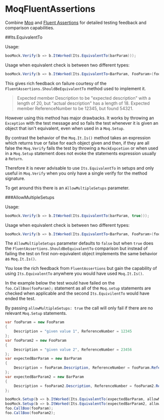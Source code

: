 # MoqFluentAssertions
Combine [Moq](https://github.com/moq/moq) and [Fluent Assertions](https://github.com/fluentassertions/fluentassertions) for detailed testing feedback and comparison capabilities.

##Its.EquivalentTo

Usage:

```csharp
booMock.Verify(b => b.ItWorked(Its.EquivalentTo(barParam)));
```

Usage when equivalent check is between two different types:

```csharp
booMock.Verify(b => b.ItWorked(Its.EquivalentTo<BarParam, FooParam>(fooParam)));
```

This gives rich feedback on failure courtesy of the `FluentAssertions.ShouldBeEquivalentTo` method used to implement it.

> Expected member Description to be 
> "expected description" with a length of 20, but 
> "actual description" has a length of 18.
> Expected member ReferenceNumber to be 12345, but found 54321.

However using this method has major drawbacks.  It works by throwing an ```Exception``` with the test message and so fails the test whenever it is given an object that isn't equivalent, even when used in a ```Moq.Setup```.  

By contrast the behavior of the ```Moq.It.Is()``` method takes an expression which returns true or false for each object given and then, if they are all false the ```Moq.Verify``` fails the test by throwing a ```MockExpcetion``` or when used in a ```Moq.Setup``` statement does not evoke the statements expression usually a ```Return```.

Therefore it is never advisable to use `Its.EquivalentTo` in setups and only useful in ```Moq.Verify``` when you only have a single verify for the method signature. 

To get around this there is an ```AllowMultipleSetups``` parameter.

###AllowMultipleSetups

Usage:

```csharp
booMock.Verify(b => b.ItWorked(Its.EquivalentTo(barParam, true)));
```

Usage when equivalent check is between two different types:

```csharp
booMock.Verify(b => b.ItWorked(Its.EquivalentTo<BarParam, FooParam>(fooParam, true)));
```

The  `AllowMultipleSetups` parameter defaults to ```false``` but when ```true``` does the ```FluentAssertions.ShouldBeEquivalentTo``` comparison but instead of failing the test on first non-equivalent object implements the same behavior as ```Moq.It.Is()```.   

You lose the rich feedback from `FluentAssertions` but gain the capability of using `Its.EquivalentTo` anywhere you would have used `Moq.It.Is()`.

In the example below the test would have failed on the `foo.CallBoo(fooParam);` statement as all of the ```Moq.setup``` statements are checked when applicable and the second `Its.EquivilentTo` would have ended the test. 

By passing `allowMultipleSetups: true` the call will only fail if there are no relevant `Moq.Setup` statements.

```c#
var fooParam = new FooParam
{
    Description = "given value 1", ReferenceNumber = 12345
};
var fooParam2 = new FooParam
{
    Description = "given value 2", ReferenceNumber = 23456
};
var expectedBarParam = new BarParam
{
    Description = fooParam.Description, ReferenceNumber = fooParam.ReferenceNumber
};
var expectedBarParam2 = new BarParam
{
    Description = fooParam2.Description, ReferenceNumber = fooParam2.ReferenceNumber
};

booMock.Setup(b => b.ItWorked(Its.EquivalentTo(expectedBarParam, allowMultipleSetups: true)));
booMock.Setup(b => b.ItWorked(Its.EquivalentTo(expectedBarParam2, allowMultipleSetups: true)));
foo.CallBoo(fooParam);
foo.CallBoo(fooParam2);
```

